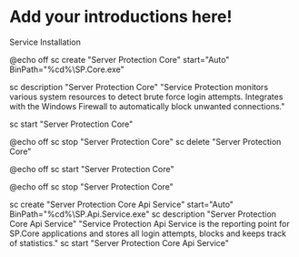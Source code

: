 # Add your introductions here!

Service Installation

@echo off
sc create "Server Protection Core" start="Auto" BinPath="%cd%\SP.Core.exe"

sc description "Server Protection Core" "Service Protection monitors various system resources to detect brute force login attempts. Integrates with the Windows Firewall to automatically block unwanted connections."

sc start "Server Protection Core"


@echo off
sc stop "Server Protection Core"
sc delete "Server Protection Core"

@echo off
sc start "Server Protection Core"

@echo off
sc stop "Server Protection Core"



sc create "Server Protection Core Api Service" start="Auto" BinPath="%cd%\SP.Api.Service.exe"
sc description "Server Protection Core Api Service" "Service Protection Api Service is the reporting point for SP.Core applications and stores all login attempts, blocks and keeps track of statistics."
sc start "Server Protection Core Api Service" 

